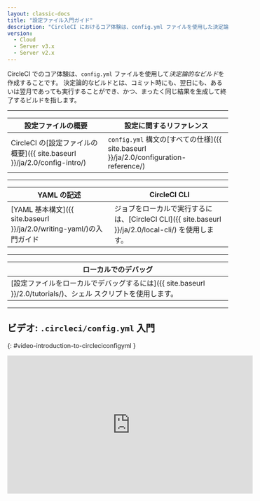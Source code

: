 ```yaml
---
layout: classic-docs
title: "設定ファイル入門ガイド"
description: "CircleCI におけるコア体験は、config.yml ファイルを使用した決定論的なビルドの作成です。 circleci/config.yml 入門動画をご覧ください。"
version:
  - Cloud
  - Server v3.x
  - Server v2.x
---
```


CircleCI でのコア体験は、`config.yml` ファイルを使用して*決定論的なビルド*を作成することです。 決定論的なビルドとは、コミット時にも、翌日にも、あるいは翌月であっても実行することができ、かつ、まったく同じ結果を生成して終了するビルドを指します。

<hr />

| 設定ファイルの概要                                                                              | 設定に関するリファレンス                                                                                         |
| -------------------------------------------------------------------------------------- | ---------------------------------------------------------------------------------------------------- |
| CircleCI の[設定ファイルの概要]({{ site.baseurl }}/ja/2.0/config-intro/)&nbsp;&nbsp;&nbsp;&nbsp; | `config.yml` 構文の[すべての仕様]({{ site.baseurl }}/ja/2.0/configuration-reference/)&nbsp;&nbsp;&nbsp;&nbsp; |

<hr />

| YAML の記述                                                                             | CircleCI CLI                                                               |
| ------------------------------------------------------------------------------------ | -------------------------------------------------------------------------- |
| [YAML 基本構文]({{ site.baseurl }}/ja/2.0/writing-yaml/)の入門ガイド  &nbsp;&nbsp;&nbsp;&nbsp; | ジョブをローカルで実行するには、[CircleCI CLI]({{ site.baseurl }}/ja/2.0/local-cli/) を使用します。 |

<hr />

| ローカルでのデバッグ                                                                                          |
| --------------------------------------------------------------------------------------------------- |
| [設定ファイルをローカルでデバッグするには]({{ site.baseurl }}/2.0/tutorials/)、シェル スクリプトを使用します。  &nbsp;&nbsp;&nbsp;&nbsp; |

<hr />

## ビデオ: `.circleci/config.yml` 入門
{: #video-introduction-to-circleciconfigyml }
<div class="video-wrapper">
<iframe width="560" height="315" src="https://www.youtube.com/embed/xOSHKNUIkjY" frameborder="0" allow="autoplay; encrypted-media" allowfullscreen></iframe>
</div>
